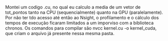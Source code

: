 Montei um codigo .cu, no qual eu calculo a media de um vetor de tot_pontos tanto na CPU (sequencialmente) quanto na GPU (paralelamente).
Por não ter tdo acesso até então ao Nsight, o profilamento e o cálculo dos tempos de execução ficaram limitados a um imporviso com a biblioteca chronos.
Os comandos para compilar são nvcc kernel.cu -o kernel_cuda, que criam o arquivo já presente nessa mesma pasta.